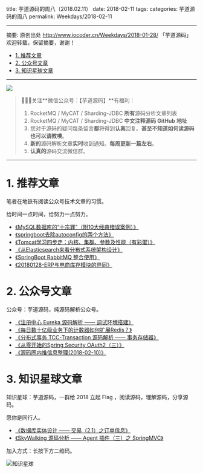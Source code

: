 title: 芋道源码的周八（2018.02.11）
date: 2018-02-11
tags:
categories: 芋道源码的周八
permalink: Weekdays/2018-02-11

-------

摘要: 原创出处 http://www.iocoder.cn/Weekdays/2018-01-28/ 「芋道源码」欢迎转载，保留摘要，谢谢！

- [1. 推荐文章](http://www.iocoder.cn/Weekdays/2018-02-11/)
- [2. 公众号文章](http://www.iocoder.cn/Weekdays/2018-02-11/)
- [3. 知识星球文章](http://www.iocoder.cn/Weekdays/2018-02-11/)

-------

![](http://www.iocoder.cn/images/common/wechat_mp_2018_05_18.jpg)

> 🙂🙂🙂关注**微信公众号：【芋道源码】**有福利：  
> 1. RocketMQ / MyCAT / Sharding-JDBC **所有**源码分析文章列表  
> 2. RocketMQ / MyCAT / Sharding-JDBC **中文注释源码 GitHub 地址**  
> 3. 您对于源码的疑问每条留言**都**将得到**认真**回复。**甚至不知道如何读源码也可以请教噢**。  
> 4. **新的**源码解析文章**实时**收到通知。**每周更新一篇左右**。  
> 5. **认真的**源码交流微信群。

-------

# 1. 推荐文章

笔者在地铁有阅读公众号技术文章的习惯。

给时间一点时间，给努力一点努力。

* [《MySQL数据库的“十宗罪”（附10大经典错误案例）》](https://mp.weixin.qq.com/s?__biz=MzI4NTA1MDEwNg==&mid=2650762565&idx=1&sn=c63bb568ec5f2db1acc48956e3ae5171&chksm=f3f9d8d0c48e51c6ed082d76e9322b2810bb6786ff022d39ac47fa24d7bd4ecdc52e07600890&mpshare=1&scene=1&srcid=0208EjFI5L8ROFDi5oSYe2fa#rd)
* [《springboot去除autoconfig的两个方法》](https://mp.weixin.qq.com/s?__biz=MzUzNTY4NTYxMA==&mid=2247483656&idx=1&sn=644d494298a92c8ebabaec965e8f7010&chksm=fa80f18dcdf7789b9dd6657e29bb808db878acf5f01d6f5ed5826df95fb2ff037ad3d01a76eb&mpshare=1&scene=1&srcid=02070jZh2mKKGis7xj9VyBNC#rd)
* [《Tomcat学习四步走：内核、集群、参数及性能（有彩蛋）》](https://mp.weixin.qq.com/s?__biz=MzI4NTA1MDEwNg==&mid=2650765045&idx=1&sn=344349247fab0e45a0d319e6917a307e&chksm=f3f9c360c48e4a763a6e21c9ec07b1fa839e997661c851f6d72ec6560f3d872fb6065c15f2cb&mpshare=1&scene=1&srcid=0207gS7vjZDvrUnWvxiurGFV#rd)
* [《从Elasticsearch来看分布式系统架构设计》](https://mp.weixin.qq.com/s?__biz=MzI0NTE4NjA0OQ==&mid=2658356779&idx=1&sn=25e176f6a03df658eb1f25edd34bdd27&chksm=f2d58545c5a20c538e8dc29e1acafbf193fb2a7827bf713b1d967b6fa242527f0a494bb73711&mpshare=1&scene=1&srcid=0207IitwUXs9OafuQlBKmvNz#rd)
* [《SpringBoot RabbitMQ 整合使用》](https://mp.weixin.qq.com/s?__biz=MzIxMTE0ODU5NQ==&mid=2650237038&idx=1&sn=8a80f9c1f0f7dca6c512eaae7cb7b9ed&chksm=8f5a0232b82d8b24b7f9348318d1f20659dcce476a2c27275ad30b756ff34a9224d3aca23bc4&mpshare=1&scene=1&srcid=0131RLiLkPTbM3yLJ9XYjpGg#rd)
* [《20180128-ERP与电商库存模块的异同》](https://mp.weixin.qq.com/s?__biz=MzI4OTQ3MTI2NA==&mid=2247484000&idx=1&sn=33f5a91b8e5fbdc6af29cf8bb65ef152&chksm=ec2fec2fdb586539f2989233fa92a3fecfe8e9211dc1b0f79d8e56bca92c7899ec744de397db&mpshare=1&scene=1&srcid=02074EMlvSEfQTQrdOhaMrtV#rd)

# 2. 公众号文章

公众号：芋道源码，纯源码解析公众号。

* [《注册中心 Eureka 源码解析 —— 调试环境搭建》](https://mp.weixin.qq.com/s?__biz=MzUzMTA2NTU2Ng==&mid=2247484058&idx=1&sn=48cd27379a8079c96267652ffc443b9c&chksm=fa497d2bcd3ef43d3e0cefbfe0acf5bbb747db9471eb0b3903751958fc3875bbebc5445b1a3e#rd)
* [《每日数十亿级业务下的计数器如何扩展Redis？》](https://mp.weixin.qq.com/s?__biz=MzUzMTA2NTU2Ng==&mid=2247484066&idx=1&sn=3423e8d1535fdcfe072078e7f84b3ac8&chksm=fa497d13cd3ef4056ecf599ec2412e891998224a17161d3afca0983dda00eebede0ee08240e7#rd)
* [《分布式事务 TCC-Transaction 源码解析 —— 事务存储器》](https://mp.weixin.qq.com/s?__biz=MzUzMTA2NTU2Ng==&mid=2247484067&idx=1&sn=e582244229d5e2ab32ce425191fd1133&chksm=fa497d12cd3ef40487c5051f2f1fd06307f32a88730275617ba7af47bc90a1c3843bfb9d6eac#rd)
* [《从零开始的Spring Security OAuth2（三）》](https://mp.weixin.qq.com/s?__biz=MzUzMTA2NTU2Ng==&mid=2247484068&idx=1&sn=65f2f44e9d284d4cf353d49016ba2af6&chksm=fa497d15cd3ef4032f644ea0a662ee2d5ebdd493a9719b3db66b8846598465cc48c3d0cb3c14#rd)
* [《源码圈内推信息整理(2018-02-10)》](https://mp.weixin.qq.com/s?__biz=MzUzMTA2NTU2Ng==&mid=2247484084&idx=1&sn=fe96e403bdb725a8987a9cacdf9a2ba2&chksm=fa497d05cd3ef413a9223609fe2cf307e2162e6953c3991f0b156d8afc8323f190a49be39b72#rd)

# 3. 知识星球文章 

知识星球：芋道源码，一群给 2018 立起 Flag ，阅读源码，理解源码，分享源码。

愿你是同行人。

* [《数据库实体设计 —— 交易（2.1）之订单信息》](#)
* [《SkyWalking 源码分析 —— Agent 插件（三）之 SpringMVC》](#)

加入方式：长按下方二维码。

![知识星球](http://www.iocoder.cn/images/Architecture/2017_12_29/01.png)

